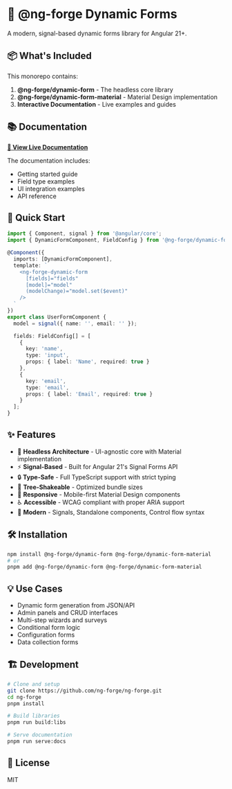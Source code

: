# 🚀 @ng-forge Dynamic Forms

A modern, signal-based dynamic forms library for Angular 21+.

## 📦 What's Included

This monorepo contains:

1. **@ng-forge/dynamic-form** - The headless core library
2. **@ng-forge/dynamic-form-material** - Material Design implementation
3. **Interactive Documentation** - Live examples and guides

## 📚 Documentation

**[📖 View Live Documentation](https://ng-forge.github.io/ng-forge)**

The documentation includes:
- Getting started guide
- Field type examples  
- UI integration examples
- API reference

## 🎯 Quick Start

```typescript
import { Component, signal } from '@angular/core';
import { DynamicFormComponent, FieldConfig } from '@ng-forge/dynamic-form';

@Component({
  imports: [DynamicFormComponent],
  template: `
    <ng-forge-dynamic-form
      [fields]="fields"
      [model]="model"
      (modelChange)="model.set($event)"
    />
  `
})
export class UserFormComponent {
  model = signal({ name: '', email: '' });

  fields: FieldConfig[] = [
    {
      key: 'name',
      type: 'input',
      props: { label: 'Name', required: true }
    },
    {
      key: 'email', 
      type: 'email',
      props: { label: 'Email', required: true }
    }
  ];
}
```

## ✨ Features

- 🎯 **Headless Architecture** - UI-agnostic core with Material implementation
- ⚡ **Signal-Based** - Built for Angular 21's Signal Forms API
- 🔒 **Type-Safe** - Full TypeScript support with strict typing
- 🌳 **Tree-Shakeable** - Optimized bundle sizes
- 📱 **Responsive** - Mobile-first Material Design components  
- ♿ **Accessible** - WCAG compliant with proper ARIA support
- 🚀 **Modern** - Signals, Standalone components, Control flow syntax

## 🛠️ Installation

```bash
npm install @ng-forge/dynamic-form @ng-forge/dynamic-form-material
# or
pnpm add @ng-forge/dynamic-form @ng-forge/dynamic-form-material
```

## 💡 Use Cases

- Dynamic form generation from JSON/API
- Admin panels and CRUD interfaces  
- Multi-step wizards and surveys
- Conditional form logic
- Configuration forms
- Data collection forms

## 🏗️ Development

```bash
# Clone and setup
git clone https://github.com/ng-forge/ng-forge.git
cd ng-forge
pnpm install

# Build libraries
pnpm run build:libs

# Serve documentation
pnpm run serve:docs
```

## 📄 License

MIT
